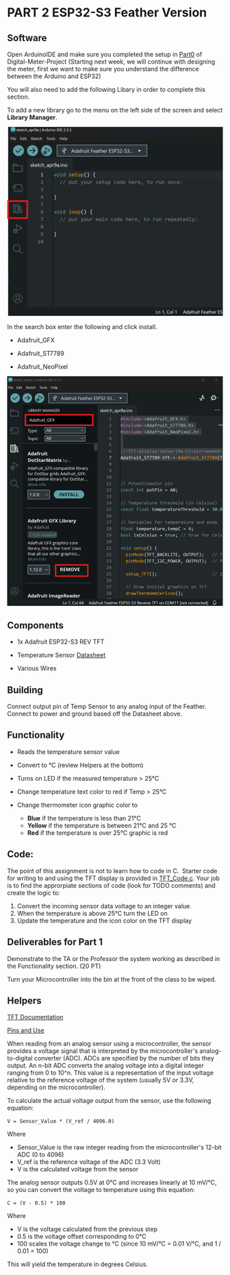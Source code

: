 # PART 2 ESP32-S3 Feather Version

## Software 

Open ArduinoIDE and make sure you completed the setup in [Part0](https://github.com/SDSMT-EE120/Digital-Meter-Project/tree/main/Part0-Setup) of Digital-Meter-Project (Starting next week, we will continue with designing the meter, first we want to make sure you understand the difference between the Arduino and ESP32)

You will also need to add the following Libary in order to complete this section. 

To add a new library go to the menu on the left side of the screen and select **Library Manager**.

![Library Manager](/PART-2-ESP32-S3-Feather-Version/assets/images/IDE_Libaray.png)

In the search box enter the following and click install.

- Adafruit_GFX

- Adafruit_ST7789

- Adafruit_NeoPixel

![Library Search](/PART-2-ESP32-S3-Feather-Version/assets/images/IDE_Library_Search.png)


## Components

- 1x Adafruit ESP32-S3 REV TFT

- Temperature Sensor [Datasheet](https://cdn-learn.adafruit.com/downloads/pdf/tmp36-temperature-sensor.pdf)

- Various Wires 

## Building 

Connect output pin of Temp Sensor to any analog input of the Feather.  Connect to power and ground based off the Datasheet above. 

## Functionality

- Reads the temperature sensor value 

- Convert to °C (review Helpers at the bottom)

- Turns on LED if the measured temperature > 25°C

- Change temperature text color to red if Temp > 25°C

- Change thermometer icon graphic color to
    - **Blue** if the temperature is less than 21°C
    - **Yellow** if the temperature is between 21°C and 25 °C
    - **Red** if the temperature is over 25°C graphic is red 

## Code: 

The point of this assignment is not to learn how to code in C.  Starter code for writing to and using the TFT display is provided in [TFT_Code.c](https://github.com/SDSMT-EE120/Smart_Weather_Dashboard/blob/main/PART-2-ESP32-S3-Feather-Version/TFT_Code.c). Your job is to find the approrpiate sections of code (look for TODO comments) and create the logic to:

1. Convert the incoming sensor data voltage to an integer value. 
2. When the temperature is above 25°C turn the LED on 
3. Update the temperature and the icon color on the TFT display


## Deliverables for Part 1

Demonstrate to the TA or the Professor the system working as described in the Functionality section. (20 PT)

Turn your Microcontroller into the bin at the front of the class to be wiped.

## Helpers 

[TFT Documentation](https://learn.adafruit.com/esp32-s3-reverse-tft-feather/built-in-tft)

[Pins and Use](https://learn.adafruit.com/esp32-s3-reverse-tft-feather/pinouts)

When reading from an analog sensor using a microcontroller, the sensor provides a voltage signal that is interpreted by the microcontroller's analog-to-digital converter (ADC). ADCs are specified by the number of bits they output. An n-bit ADC converts the analog voltage into a digital integer ranging from 0 to 10^n. This value is a representation of the input voltage relative to the reference voltage of the system (usually 5V or 3.3V, depending on the microcontroller).

To calculate the actual voltage output from the sensor, use the following equation:

    V = Sensor_Value * (V_ref / 4096.0)

Where 

- Sensor_Value is the raw integer reading from the microcontroller's 12-bit ADC (0 to 4096)
- V_ref is the reference voltage of the ADC (3.3 Volt)
- V is the calculated voltage from the sensor

The analog sensor outputs 0.5V at 0°C and increases linearly at 10 mV/°C, so you can convert the voltage to temperature using this equation:

    C = (V - 0.5) * 100

Where 

- V is the voltage calculated from the previous step
- 0.5 is the voltage offset corresponding to 0°C
- 100 scales the voltage change to °C (since 10 mV/°C = 0.01 V/°C, and 1 / 0.01 = 100)

This will yield the temperature in degrees Celsius.
